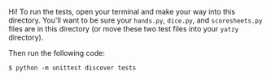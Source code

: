 Hi! To run the tests, open your terminal and make your way into this directory. You'll want to be sure your `hands.py`, `dice.py`, and `scoresheets.py` files are in this directory (or move these two test files into your `yatzy` directory).

Then run the following code:


```
$ python -m unittest discover tests
```
